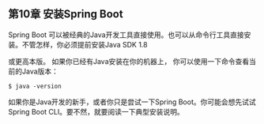 ## 第10章 安装Spring Boot

Spring Boot 可以被经典的Java开发工具直接使用。也可以从命令行工具直接安装。不管怎样，你必须提前安装Java SDK 1.8

 或更高本版。 如果你已经有Java安装在你的机器上， 你可以使用一下命令查看当前的Java版本：

```
$ java -version
```

如果你是Java开发的新手，或者你只是尝试一下Spring Boot。你可能会想先试试Spring Boot CLI。要不然，就要阅读一下典型安装说明。

